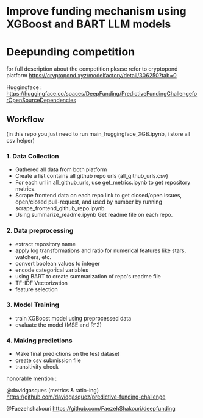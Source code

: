 # Improve funding mechanism using XGBoost and BART LLM models

# Deepunding competition
for full description about the competition please refer to cryptopond platform https://cryptopond.xyz/modelfactory/detail/306250?tab=0

Huggingface : https://huggingface.co/spaces/DeepFunding/PredictiveFundingChallengeforOpenSourceDependencies

## Workflow
(in this repo you just need to run main_huggingface_XGB.ipynb, i store all csv helper)

### 1. Data Collection
- Gathered all data from both platform
- Create a list contains all github repo urls (all_github_urls.csv)
- For each url in all_github_urls, use get_metrics.ipynb to get repository metrics.
- Scrape frontend data on each repo link to get closed/open issues, open/closed pull-request, and used by number by running scrape_frontend_github_repo.ipynb.
- Using summarize_readme.ipynb Get readme file on each repo.

### 2. Data preprocessing
- extract repository name
- apply log transformations and ratio for numerical features like stars, watchers, etc.
- convert boolean values to integer
- encode categorical variables 
- using BART to create summarization of repo's readme file
- TF-IDF Vectorization
- feature selection

### 3. Model Training
- train XGBoost model using preprocessed data
- evaluate the model (MSE and R^2)

### 4. Making predictions
- Make final predictions on the test dataset
- create csv submission file
- transitivity check

honorable mention :

@davidgasques (metrics & ratio-ing)
https://github.com/davidgasquez/predictive-funding-challenge

@Faezehshakouri 
https://github.com/FaezehShakouri/deepfunding